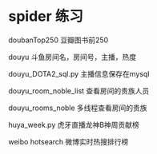 # spider 练习

doubanTop250 豆瓣图书前250

douyu 斗鱼房间名，房间号，主播，热度

douyu_DOTA2_sql.py 主播信息保存在mysql

douyu_room_noble_list 查看房间的贵族人员

douyu_rooms_noble 多线程查看房间的贵族

huya_week.py 虎牙直播龙神B神周贡献榜

weibo hotsearch 微博实时热搜排行榜